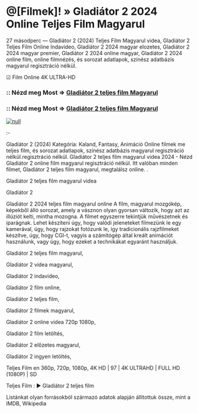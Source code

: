# @[Filmek]! » Gladiátor 2 2024 Online Teljes Film Magyarul


27 másodperc — Gladiátor 2 (2024) Teljes Film Magyarul videa, Gladiátor 2 Teljes Film Online Indavideo, Gladiátor 2 2024 magyar elozetes, Gladiátor 2 2024 magyar premier, Gladiátor 2 2024 online magyar, Gladiátor 2 2024 online film, online filmnézés, és sorozat adatlapok, színész adatbázis magyarul regisztráció nélkül.

☑ Film Online 4K ULTRA-HD

### :: Nézd meg Most => [Gladiátor 2 teljes film Magyarul](https://t.co/NTjQFXmCQz)

### :: Nézd meg Most => [Gladiátor 2 teljes film Magyarul](https://t.co/NTjQFXmCQz)

[![null](https://static.wixstatic.com/media/855a25_043b5abeb4ae4d35ac003198e7fe56ed~mv2.gif)](https://t.co/NTjQFXmCQz)

:-

Gladiátor 2 (2024) Kategória: Kaland, Fantasy, Animáció Online filmek me teljes film, és sorozat adatlapok, színész adatbázis magyarul regisztráció nélkül.regisztráció nélkül. Gladiátor 2 teljes film magyarul videa 2024 - Nézd Gladiátor 2 online film magyarul regisztráció nélkül. Itt valóban minden filmet, Gladiátor 2 teljes film magyarul, megtalálsz online.
.

Gladiátor 2 teljes film magyarul videa

Gladiátor 2

Gladiátor 2 2024 teljes film magyarul online A film, magyarul mozgókép, képekből álló sorozat, amely a vásznon olyan gyorsan változik, hogy azt az illúziót kelti, mintha mozogna. A filmet egyszerre tekintjük művészetnek és iparágnak. Lehet készíteni úgy, hogy valódi jeleneteket filmezünk le egy kamerával, úgy, hogy rajzokat fotózunk le, így tradicionális rajzfilmeket készítve, úgy, hogy CGI-t, vagyis a számítógép által kreált animációt használunk, vagy úgy, hogy ezeket a technikákat egyaránt használjuk.

Gladiátor 2 teljes film magyarul,

Gladiátor 2 videa magyarul,

Gladiátor 2 indavideo,

Gladiátor 2 film online,

Gladiátor 2 teljes film,

Gladiátor 2 filmek magyarul,

Gladiátor 2 online videa 720p 1080p,

Gladiátor 2 film letöltés,

Gladiátor 2 előzetes magyarul,

Gladiátor 2 ingyen letöltés,

Teljes Film en 360p, 720p, 1080p, 4K HD | 97 | 4K ULTRAHD | FULL HD (1080P) | SD

Teljes Film : ► Gladiátor 2 teljes film

Listánkat olyan forrásokból származó adatok alapján állítottuk össze, mint a IMDB, Wikipedia
